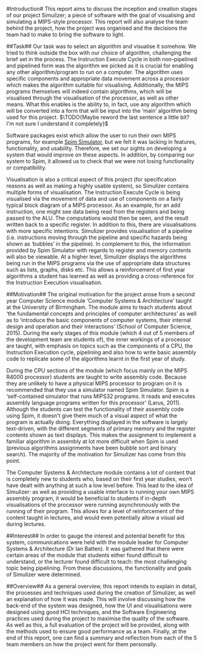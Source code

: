 #Introduction#
This report aims to discuss the inception and creation stages of our project Simulizer; a piece of software with the goal of visualising and simulating a MIPS-style processor. This report will also analyse the team behind the project, how the project was organised and the decisions the team had to make to bring the software to light.

##Task##
Our task was to select an algorithm and visualise it somehow. We tried to think outside the box with our choice of algorithm, challenging the brief set in the process. The Instruction Execute Cycle in both non-pipelined and pipelined form was the algorithm we picked as it is crucial for enabling any other algorithm/program to run on a computer. The algorithm uses specific components and appropriate data movement across a processor which makes the algorithm suitable for visualising. Additionally, the MIPS programs themselves will indeed contain algorithms, which will be visualised through the visualisation of the processor, as well as other means. What this enables is the ability to, in fact, use any algorithm which will be converted into a form that will be input into the ‘main’ algorithm being used for this project. $\TODO{Maybe reword the last sentence a little bit? I'm not sure I understand it completely}$

Software packages exist which allow the user to run their own MIPS programs, for example [Spim Simulator](http://spimsimulator.sourceforge.net), but we felt it was lacking in features, functionality, and usability. Therefore, we set our sights on developing a system that would improve on these aspects. In addition, by comparing our system to Spim, it allowed us to check that we were not losing functionality or compatibility.

Visualisation is also a critical aspect of this project (for specification reasons as well as making a highly usable system), so Simulizer contains multiple forms of visualisation. The Instruction Execute Cycle is being visualised via the movement of data and use of components on a fairly typical block diagram of a MIPS processor. As an example, for an add instruction, one might see data being read from the registers and being passed to the ALU. The computations would then be seen, and the result written back to a specific register. In addition to this, there are visualisations with more specific intentions. Simulizer provides visualisation of a pipeline (i.e. instructions moving through the pipeline and specific hazards being shown as ‘bubbles’ in the pipeline). In complement to this, the information provided by Spim Simulator with regards to register and memory contents will also be viewable. At a higher level, Simulizer displays the algorithms being run in the MIPS programs via the use of appropriate data structures such as lists, graphs, disks etc. This allows a reinforcement of first year algorithms a student has learned as well as providing a cross-reference for the Instruction Execution visualisation.

##Motivation##
The original motivation for the project arose from a second year Computer Science module ‘Computer Systems & Architecture’ taught at the University of Birmingham. The module aims to teach students about ‘the fundamental concepts and principles of computer architectures’ as well as to ‘introduce the basic components of computer systems, their internal design and operation and their interactions’ (School of Computer Science, 2015). During the early stages of this module (which 4 out of 5 members of the development team are students of), the inner workings of a processor are taught, with emphasis on topics such as the components of a CPU, the Instruction Execution cycle, pipelining and also how to write basic assembly code to replicate some of the algorithms learnt in the first year of study.

During the CPU sections of the module (which focus mainly on the MIPS R4000 processor) students are taught to write assembly code. Because they are unlikely to have a physical MIPS processor to program on it is recommended that they use a simulator named Spim Simulator. Spim is a ‘self-contained simulator that runs MIPS32 programs. It reads and executes assembly language programs written for this processor’ (Larus, 2011). Although the students can test the functionality of their assembly code using Spim, it doesn't give them much of a visual aspect of what the program is actually doing. Everything displayed in the software is largely text-driven, with the different segments of primary memory and the register contents shown as text displays. This makes the assignment to implement a familiar algorithm in assembly at lot more difficult when Spim is used (previous algorithms assignments have been bubble sort and binary search). The majority of the motivation for Simulizer has come from this point.

The Computer Systems & Architecture module contains a lot of content that is completely new to students who, based on their first year studies, won’t have dealt with anything at such a low level before. This lead to the idea of Simulizer: as well as providing a usable interface to running your own MIPS assembly program, it would be beneficial to students if in-depth visualisations of the processor were running asynchronously with the running of their program. This allows for a level of reinforcement of the content taught in lectures, and would even potentially allow a visual aid during lectures.

##Interest##
In order to gauge the interest and potential benefit for this system, communications were held with the module leader for Computer Systems & Architecture (Dr Ian Batten). It was gathered that there were certain areas of the module that students either found difficult to understand, or the lecturer found difficult to teach: the most challenging topic being pipelining. From these discussions, the functionality and goals of Simulizer were determined.

##Overview##
As a general overview, this report intends to explain in detail, the processes and techniques used during the creation of Simulizer, as well an explanation of how it was made. This will involve discussing how the back-end of the system was designed, how the UI and visualisations were designed using good HCI techniques, and the Software Engineering practices used during the project to maximise the quality of the software. As well as this, a full evaluation of the project will be provided, along with the methods used to ensure good performance as a team. Finally, at the end of this report, one can find a summary and reflection from each of the 5 team members on how the project went for them personally.
